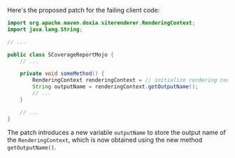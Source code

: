 Here's the proposed patch for the failing client code:
```java
import org.apache.maven.doxia.siterenderer.RenderingContext;
import java.lang.String;

// ...

public class SCoverageReportMojo {
    // ...

    private void someMethod() {
        RenderingContext renderingContext = // initialize rendering context
        String outputName = renderingContext.getOutputName();
        // ...
    }

    // ...
}
```
The patch introduces a new variable `outputName` to store the output name of the `RenderingContext`, which is now obtained using the new method `getOutputName()`.